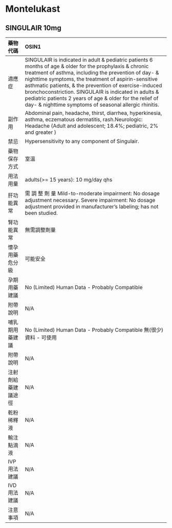 # Montelukast

## SINGULAIR 10mg

| 藥物代碼 | OSIN1 |
| :--- | :--- |
| 適應症 | SINGULAIR is indicated in adult & pediatric patients 6 months of age & older for the prophylaxis & chronic treatment of asthma, including the prevention of day- & nighttime symptoms, the treatment of aspirin-sensitive asthmatic patients, & the prevention of exercise-induced bronchoconstriction. SINGULAIR is indicated in adults & pediatric patients 2 years of age & older for the relief of day- & nighttime symptoms of seasonal allergic rhinitis. |
| 副作用 | Abdominal pain, headache, thirst, diarrhea, hyperkinesia, asthma, eczematous dermatitis, rash.Neurologic: Headache \(Adult and adolescent; 18.4%; pediatric, 2% and greater \) |
| 禁忌 | Hypersensitivity to any component of Singulair. |
| 藥物保存方式 | 室溫 |
| 用法用量 | adults\(&gt;= 15 years\): 10 mg/day qhs |
| 肝功能異常 | 需 調 整 劑 量  Mild-to-moderate impairment: No dosage adjustment necessary. Severe impairment: No dosage adjustment provided in manufacturer’s labeling; has not been studied. |
| 腎功能異常 | 無需調整劑量 |
| 懷孕用藥危分級 | 可能安全 |
| 孕期用藥建議 | No \(Limited\) Human Data - Probably Compatible |
| 附帶說明 | N/A |
| 哺乳期用藥建議 | No \(Limited\) Human Data - Probably Compatible 無\(很少\)資料 - 可使用 |
| 附帶說明 | N/A |
| 注射劑給藥建議途徑 | N/A |
| 乾粉稀釋液 | N/A |
| 輸注點滴液 | N/A |
| IVP 用法建議 | N/A |
| IVD 用法建議 | N/A |
| 注意事項 | N/A |

